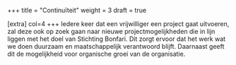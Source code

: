 +++
title = "Continuïteit"
weight = 3
draft = true

[extra]
col=4
+++
Iedere keer dat een vrijwilliger een project gaat uitvoeren, zal deze ook op zoek gaan naar nieuwe projectmogelijkheden die in lijn liggen met het doel van Stichting Bonfari. Dit zorgt ervoor dat het werk wat we doen duurzaam en maatschappelijk verantwoord blijft. Daarnaast geeft dit de mogelijkheid voor organische groei van de organisatie.



